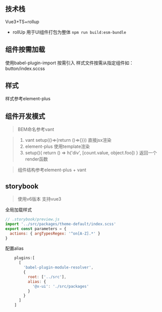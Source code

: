 ## 技术栈

Vue3+TS+rollup

* rollUp 用于UI组件打包为整体 `npm run build:esm-bundle`


## 组件按需加载

使用babel-plugin-import 按需引入
样式文件按需从指定组件如：button/index.sccss

## 样式
样式参考element-plus

## 组件开发模式
> BEM命名参考vant

> 1. vant setup(()=>{return ()=>{}}) 直接jsx渲染
> 2. element-plus 使用template渲染
> 3. setup(){ return () => h('div', [count.value, object.foo]) } 返回一个render函数

> 组件结构参考element-plus + vant

## storybook

>使用v6版本 支持vue3

全局加载样式
```js
// .storybook/preview.js
import '../src/packages/theme-default/index.scss'
export const parameters = {
  actions: { argTypesRegex: '^on[A-Z].*' }
}
```

配置alias
```js
    plugins:[
      [
        'babel-plugin-module-resolver',
        {
          root: ['../src'],
          alias: {
            '@x-ui': './src/packages'
          }
        }
      ]
    ]
```
